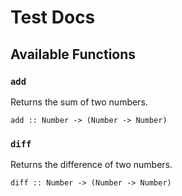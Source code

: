 # Test Docs
## Available Functions
### `add`
Returns the sum of two numbers.

```add :: Number -> (Number -> Number)```
### `diff`
Returns the difference of two numbers.

```diff :: Number -> (Number -> Number)```
